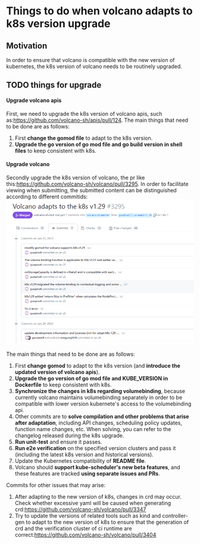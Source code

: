 # Things to do when volcano adapts to k8s version upgrade

## Motivation

In order to ensure that volcano is compatible with the new version of kubernetes, the k8s version of volcano needs to be routinely upgraded.


## TODO things for upgrade

####  Upgrade volcano apis
First, we need to upgrade the k8s version of volcano apis, such as:https://github.com/volcano-sh/apis/pull/124. 
The main things that need to be done are as follows:
1. First **change the gomod file** to adapt to the k8s version.
2. **Upgrade the go version of go mod file and go build version in shell files** to keep consistent with k8s.
####  Upgrade volcano
Secondly upgrade the k8s version of volcano, the pr like this:https://github.com/volcano-sh/volcano/pull/3295. In order to facilitate viewing when submitting, the submitted content can be distinguished according to different commitids:
![img_1.png](./images/adapt-k8s-todo.png)

The main things that need to be done are as follows:
1. First **change gomod** to adapt to the k8s version (and **introduce the updated version of volcano apis**).
2. **Upgrade the go version of go mod file and KUBE_VERSION in Dockerfile** to keep consistent with k8s.
2. **Synchronize the changes in k8s regarding volumebinding**, because currently volcano maintains volumebinding separately in order to be compatible with lower version kubernete's access to the volumebinding api.
3. Other commits are to **solve compilation and other problems that arise after adaptation**, including API changes, scheduling policy updates, function name changes, etc. When solving, you can refer to the changelog released during the k8s upgrade.
4. **Run unit-test** and ensure it passes.
5. **Run e2e verification** on the specified version clusters and pass it (including the latest k8s version and historical versions).
6. Update the Kubernetes compatibility of **README file**.
7. Volcano should **support kube-scheduler's new beta features**, and these features are tracked **using separate issues and PRs**.

Commits for other issues that may arise:
1. After adapting to the new version of k8s, changes in crd may occur. Check whether excessive yaml will be caused when generating crd:https://github.com/volcano-sh/volcano/pull/3347
2. Try to update the versions of related tools such as kind and controller-gen to adapt to the new version of k8s to ensure that the generation of crd and the verification cluster of ci runtime are correct:https://github.com/volcano-sh/volcano/pull/3404




